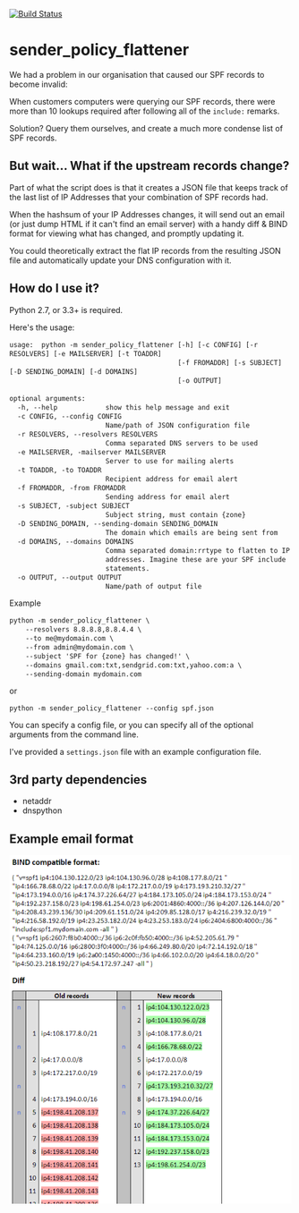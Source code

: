 [![Build Status](https://api.travis-ci.org/cetanu/sender_policy_flattener.svg?branch=master)](https://travis-ci.org/cetanu/sender_policy_flattener)

sender_policy_flattener
=======================

We had a problem in our organisation that caused our SPF records to become invalid:

When customers computers were querying our SPF records, there were more than 10 lookups required after following all of the `include:` remarks.

Solution? Query them ourselves, and create a much more condense list of SPF records.

But wait... What if the upstream records change?
------------------------------------------------

Part of what the script does is that it creates a JSON file that keeps track of the last list of IP Addresses that your combination of SPF records had.

When the hashsum of your IP Addresses changes, it will send out an email (or just dump HTML if it can't find an email server) with a handy diff & BIND format for viewing what has changed, and promptly updating it.

You could theoretically extract the flat IP records from the resulting JSON file and automatically update your DNS configuration with it.

How do I use it?
----------------

Python 2.7, or 3.3+ is required.

Here's the usage:

    usage:  python -m sender_policy_flattener [-h] [-c CONFIG] [-r RESOLVERS] [-e MAILSERVER] [-t TOADDR]
                                              [-f FROMADDR] [-s SUBJECT] [-D SENDING_DOMAIN] [-d DOMAINS]
                                              [-o OUTPUT]
    
    optional arguments:
      -h, --help            show this help message and exit
      -c CONFIG, --config CONFIG
                            Name/path of JSON configuration file
      -r RESOLVERS, --resolvers RESOLVERS
                            Comma separated DNS servers to be used
      -e MAILSERVER, -mailserver MAILSERVER
                            Server to use for mailing alerts
      -t TOADDR, -to TOADDR
                            Recipient address for email alert
      -f FROMADDR, -from FROMADDR
                            Sending address for email alert
      -s SUBJECT, -subject SUBJECT
                            Subject string, must contain {zone}
      -D SENDING_DOMAIN, --sending-domain SENDING_DOMAIN
                            The domain which emails are being sent from
      -d DOMAINS, --domains DOMAINS
                            Comma separated domain:rrtype to flatten to IP
                            addresses. Imagine these are your SPF include
                            statements.
      -o OUTPUT, --output OUTPUT
                            Name/path of output file

Example

    python -m sender_policy_flattener \
        --resolvers 8.8.8.8,8.8.4.4 \
        --to me@mydomain.com \
        --from admin@mydomain.com \
        --subject 'SPF for {zone} has changed!' \
        --domains gmail.com:txt,sendgrid.com:txt,yahoo.com:a \
        --sending-domain mydomain.com
        
or 

    python -m sender_policy_flattener --config spf.json

You can specify a config file, or you can specify all of the optional arguments from the command line.

I've provided a `settings.json` file with an example configuration file.


3rd party dependencies
----------------------

* netaddr
* dnspython

Example email format
--------------------

![Example screenshot](example/email_example.png)
